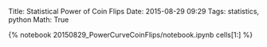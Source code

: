 Title: Statistical Power of Coin Flips
Date: 2015-08-29 09:29
Tags: statistics, python
Math: True

{% notebook 20150829_PowerCurveCoinFlips/notebook.ipynb cells[1:] %}
